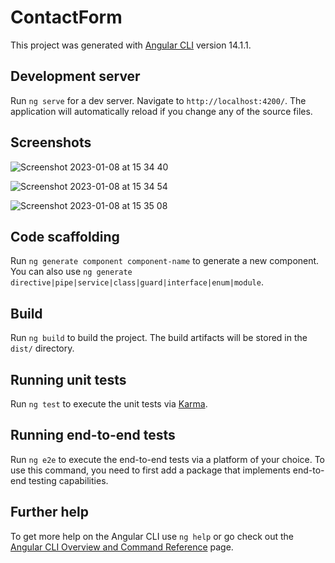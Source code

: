 # ContactForm

This project was generated with [Angular CLI](https://github.com/angular/angular-cli) version 14.1.1.

## Development server

Run `ng serve` for a dev server. Navigate to `http://localhost:4200/`. The application will automatically reload if you change any of the source files.

## Screenshots

![Screenshot 2023-01-08 at 15 34 40](https://user-images.githubusercontent.com/37920932/211208168-f70713a0-a38c-421f-aa3d-cac59f3274e9.png)

![Screenshot 2023-01-08 at 15 34 54](https://user-images.githubusercontent.com/37920932/211208173-e8937645-54b9-4810-b160-a0d5e6c7f21e.png)

![Screenshot 2023-01-08 at 15 35 08](https://user-images.githubusercontent.com/37920932/211208178-a4523b34-f594-48c6-aa08-781eadfb5e1f.png)

## Code scaffolding

Run `ng generate component component-name` to generate a new component. You can also use `ng generate directive|pipe|service|class|guard|interface|enum|module`.

## Build

Run `ng build` to build the project. The build artifacts will be stored in the `dist/` directory.

## Running unit tests

Run `ng test` to execute the unit tests via [Karma](https://karma-runner.github.io).

## Running end-to-end tests

Run `ng e2e` to execute the end-to-end tests via a platform of your choice. To use this command, you need to first add a package that implements end-to-end testing capabilities.

## Further help

To get more help on the Angular CLI use `ng help` or go check out the [Angular CLI Overview and Command Reference](https://angular.io/cli) page.
